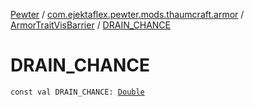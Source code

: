 [Pewter](../../index.md) / [com.ejektaflex.pewter.mods.thaumcraft.armor](../index.md) / [ArmorTraitVisBarrier](index.md) / [DRAIN_CHANCE](./-d-r-a-i-n_-c-h-a-n-c-e.md)

# DRAIN_CHANCE

`const val DRAIN_CHANCE: `[`Double`](https://kotlinlang.org/api/latest/jvm/stdlib/kotlin/-double/index.html)